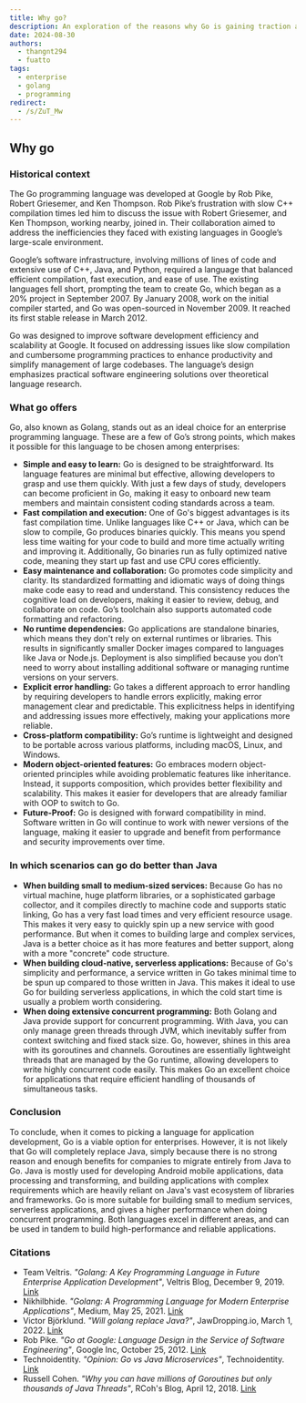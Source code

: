 ```yaml
---
title: Why go?
description: An exploration of the reasons why Go is gaining traction as a preferred programming language for enterprise-level software development, including its simplicity, efficiency, and robust standard library.
date: 2024-08-30
authors:
  - thangnt294
  - fuatto
tags:
  - enterprise
  - golang
  - programming
redirect:
  - /s/ZuT_Mw
---
```


## Why go

### Historical context

The Go programming language was developed at Google by Rob Pike, Robert Griesemer, and Ken Thompson. Rob Pike’s frustration with slow C++ compilation times led him to discuss the issue with Robert Griesemer, and Ken Thompson, working nearby, joined in. Their collaboration aimed to address the inefficiencies they faced with existing languages in Google’s large-scale environment.

Google’s software infrastructure, involving millions of lines of code and extensive use of C++, Java, and Python, required a language that balanced efficient compilation, fast execution, and ease of use. The existing languages fell short, prompting the team to create Go, which began as a 20% project in September 2007. By January 2008, work on the initial compiler started, and Go was open-sourced in November 2009. It reached its first stable release in March 2012.

Go was designed to improve software development efficiency and scalability at Google. It focused on addressing issues like slow compilation and cumbersome programming practices to enhance productivity and simplify management of large codebases. The language’s design emphasizes practical software engineering solutions over theoretical language research.

### What go offers

Go, also known as Golang, stands out as an ideal choice for an enterprise programming language. These are a few of Go’s strong points, which makes it possible for this language to be chosen among enterprises:

- **Simple and easy to learn:** Go is designed to be straightforward. Its language features are minimal but effective, allowing developers to grasp and use them quickly. With just a few days of study, developers can become proficient in Go, making it easy to onboard new team members and maintain consistent coding standards across a team.
- **Fast compilation and execution:** One of Go's biggest advantages is its fast compilation time. Unlike languages like C++ or Java, which can be slow to compile, Go produces binaries quickly. This means you spend less time waiting for your code to build and more time actually writing and improving it. Additionally, Go binaries run as fully optimized native code, meaning they start up fast and use CPU cores efficiently.
- **Easy maintenance and collaboration:** Go promotes code simplicity and clarity. Its standardized formatting and idiomatic ways of doing things make code easy to read and understand. This consistency reduces the cognitive load on developers, making it easier to review, debug, and collaborate on code. Go’s toolchain also supports automated code formatting and refactoring.
- **No runtime dependencies:** Go applications are standalone binaries, which means they don't rely on external runtimes or libraries. This results in significantly smaller Docker images compared to languages like Java or Node.js. Deployment is also simplified because you don’t need to worry about installing additional software or managing runtime versions on your servers.
- **Explicit error handling:** Go takes a different approach to error handling by requiring developers to handle errors explicitly, making error management clear and predictable. This explicitness helps in identifying and addressing issues more effectively, making your applications more reliable.
- **Cross-platform compatibility:** Go’s runtime is lightweight and designed to be portable across various platforms, including macOS, Linux, and Windows.
- **Modern object-oriented features:** Go embraces modern object-oriented principles while avoiding problematic features like inheritance. Instead, it supports composition, which provides better flexibility and scalability. This makes it easier for developers that are already familiar with OOP to switch to Go.
- **Future-Proof:** Go is designed with forward compatibility in mind. Software written in Go will continue to work with newer versions of the language, making it easier to upgrade and benefit from performance and security improvements over time.

### In which scenarios can go do better than Java

- **When building small to medium-sized services:** Because Go has no virtual machine, huge platform libraries, or a sophisticated garbage collector, and it compiles directly to machine code and supports static linking, Go has a very fast load times and very efficient resource usage. This makes it very easy to quickly spin up a new service with good performance. But when it comes to building large and complex services, Java is a better choice as it has more features and better support, along with a more "concrete" code structure.
- **When building cloud-native, serverless applications:** Because of Go's simplicity and performance, a service written in Go takes minimal time to be spun up compared to those written in Java. This makes it ideal to use Go for building serverless applications, in which the cold start time is usually a problem worth considering.
- **When doing extensive concurrent programming:** Both Golang and Java provide support for concurrent programming. With Java, you can only manage green threads through JVM, which inevitably suffer from context switching and fixed stack size. Go, however, shines in this area with its goroutines and channels. Goroutines are essentially lightweight threads that are managed by the Go runtime, allowing developers to write highly concurrent code easily. This makes Go an excellent choice for applications that require efficient handling of thousands of simultaneous tasks.

### Conclusion

To conclude, when it comes to picking a language for application development, Go is a viable option for enterprises. However, it is not likely that Go will completely replace Java, simply because there is no strong reason and enough benefits for companies to migrate entirely from Java to Go. Java is mostly used for developing Android mobile applications, data processing and transforming, and building applications with complex requirements which are heavily reliant on Java's vast ecosystem of libraries and frameworks. Go is more suitable for building small to medium services, serverless applications, and gives a higher performance when doing concurrent programming. Both languages excel in different areas, and can be used in tandem to build high-performance and reliable applications.

### Citations

- Team Veltris. _"Golang: A Key Programming Language in Future Enterprise Application Development"_, Veltris Blog, December 9, 2019. [Link](https://www.veltris.com/blogs/digital-engineering/why-go-lang-future-enterprise-application-development/)
- Nikhilbhide. _"Golang: A Programming Language for Modern Enterprise Applications"_, Medium, May 25, 2021. [Link](https://faun.pub/golang-a-programming-language-for-modern-enterprise-applications-b117f64d00f6)
- Victor Björklund. _"Will golang replace Java?"_, JawDropping.io, March 1, 2022. [Link](https://jawdropping.io/blog/golang-replace-java/)
- Rob Pike. _"Go at Google: Language Design in the Service of Software Engineering"_, Google Inc, October 25, 2012. [Link](https://go.dev/talks/2012/splash.article)
- Technoidentity. _"Opinion: Go vs Java Microservices"_, Technoidentity. [Link](https://www.technoidentity.com/insights/opinion-go-vs-java-microservices/)
- Russell Cohen. _"Why you can have millions of Goroutines but only thousands of Java Threads"_, RCoh's Blog, April 12, 2018. [Link](https://rcoh.me/posts/why-you-can-have-a-million-go-routines-but-only-1000-java-threads/)

